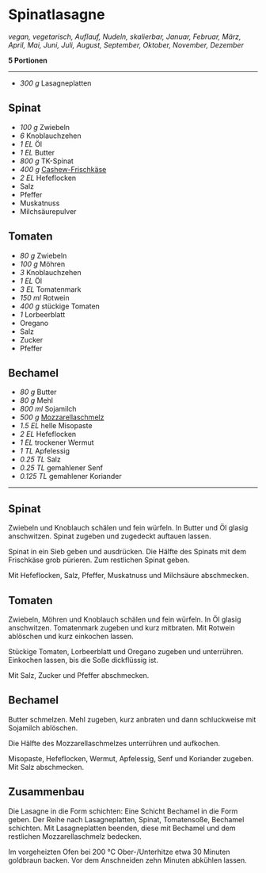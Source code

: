 # Spinatlasagne

*vegan, vegetarisch, Auflauf, Nudeln, skalierbar, Januar, Februar, März, April, Mai, Juni, Juli, August, September, Oktober, November, Dezember*

**5 Portionen**

---

- *300 g* Lasagneplatten

## Spinat

- *100 g* Zwiebeln
- *6* Knoblauchzehen
- *1 EL* Öl
- *1 EL* Butter
- *800 g* TK-Spinat
- *400 g* [Cashew-Frischkäse](cashew_frischkaese.md)
- *2 EL* Hefeflocken
- Salz
- Pfeffer
- Muskatnuss
- Milchsäurepulver

## Tomaten

- *80 g* Zwiebeln
- *100 g* Möhren
- *3* Knoblauchzehen
- *1 EL* Öl
- *3 EL* Tomatenmark
- *150 ml* Rotwein
- *400 g* stückige Tomaten
- *1* Lorbeerblatt
- Oregano
- Salz
- Zucker
- Pfeffer

## Bechamel

- *80 g* Butter
- *80 g* Mehl
- *800 ml* Sojamilch
- *500 g* [Mozzarellaschmelz](mozzarellaschmelz.md)
- *1.5 EL* helle Misopaste
- *2 EL* Hefeflocken
- *1 EL* trockener Wermut
- *1 TL* Apfelessig
- *0.25 TL* Salz
- *0.25 TL* gemahlener Senf
- *0.125 TL* gemahlener Koriander


---

## Spinat

Zwiebeln und Knoblauch schälen und fein würfeln. In Butter und Öl glasig anschwitzen. Spinat zugeben und zugedeckt auftauen lassen. 

Spinat in ein Sieb geben und ausdrücken. Die Hälfte des Spinats mit dem Frischkäse grob pürieren. Zum restlichen Spinat geben.

Mit Hefeflocken, Salz, Pfeffer, Muskatnuss und Milchsäure abschmecken.

## Tomaten

Zwiebeln, Möhren und Knoblauch schälen und fein würfeln. In Öl glasig anschwitzen. Tomatenmark zugeben und kurz mitbraten. Mit Rotwein ablöschen und kurz einkochen lassen.

Stückige Tomaten, Lorbeerblatt und Oregano zugeben und unterrühren. Einkochen lassen, bis die Soße dickflüssig ist.

Mit Salz, Zucker und Pfeffer abschmecken.

## Bechamel

Butter schmelzen. Mehl zugeben, kurz anbraten und dann schluckweise mit Sojamilch ablöschen.

Die Hälfte des Mozzarellaschmelzes unterrühren und aufkochen.

Misopaste, Hefeflocken, Wermut, Apfelessig, Senf und Koriander zugeben. Mit Salz abschmecken.

## Zusammenbau

Die Lasagne in die Form schichten: Eine Schicht Bechamel in die Form geben. Der Reihe nach Lasagneplatten, Spinat, Tomatensoße, Bechamel schichten. Mit Lasagneplatten beenden, diese mit Bechamel und dem restlichen Mozzarellaschmelz bedecken.

Im vorgeheizten Ofen bei 200 °C Ober-/Unterhitze etwa 30 Minuten goldbraun backen. Vor dem Anschneiden zehn Minuten abkühlen lassen.